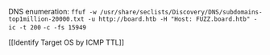 
DNS enumeration:
`ffuf -w /usr/share/seclists/Discovery/DNS/subdomains-top1million-20000.txt -u http://board.htb -H "Host: FUZZ.board.htb" -ic -t 200` 
`-c -fs 15949`

[[Identify Target OS by ICMP TTL]]